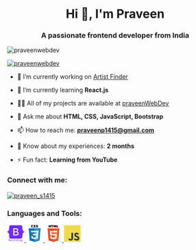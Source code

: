 <h1 align="center">Hi 👋, I'm Praveen</h1>
<h3 align="center">A passionate frontend developer from India</h3>

<p align="left"> 
  <img src="https://komarev.com/ghpvc/?username=praveenwebdev&label=Profile%20views&color=0e75b6&style=flat" alt="praveenwebdev" /> 
</p>

<p align="left"> 
  <a href="https://github.com/ryo-ma/github-profile-trophy">
    <img src="https://github-profile-trophy.vercel.app/?username=praveenwebdev" alt="praveenwebdev" />
  </a> 
</p>

- 🔭 I’m currently working on [Artist Finder](https://github.com/praveenWebDev/Artist-Finder/tree/main/Artist_Finder)

- 🌱 I’m currently learning **React.js**

- 👨‍💻 All of my projects are available at [praveenWebDev](https://github.com/praveenWebDev)

- 💬 Ask me about **HTML, CSS, JavaScript, Bootstrap**

- 📫 How to reach me: **praveenp1415@gmail.com**

- 📄 Know about my experiences: **2 months**

- ⚡ Fun fact: **Learning from YouTube**

<h3 align="left">Connect with me:</h3>
<p align="left">
<!--   <a href="https://linkedin.com/in/praveen-1415" target="blank">
    <img align="center" src="https://raw.githubusercontent.com/rahuldkjain/github-profile-readme-generator/master/src/images/icons/Social/linked-in-alt.svg" alt="praveen-1415" height="30" width="40" />
  </a> -->
  <a href="https://instagram.com/praveen_s1415" target="blank">
    <img align="center" src="https://raw.githubusercontent.com/rahuldkjain/github-profile-readme-generator/master/src/images/icons/Social/instagram.svg" alt="praveen_s1415" height="30" width="40" />
  </a>
</p>

<h3 align="left">Languages and Tools:</h3>
<p align="left"> 
  <a href="https://getbootstrap.com" target="_blank" rel="noreferrer"> 
    <img src="https://raw.githubusercontent.com/devicons/devicon/master/icons/bootstrap/bootstrap-plain-wordmark.svg" alt="bootstrap" width="40" height="40"/> 
  </a> 
  <a href="https://www.w3schools.com/css/" target="_blank" rel="noreferrer"> 
    <img src="https://raw.githubusercontent.com/devicons/devicon/master/icons/css3/css3-original-wordmark.svg" alt="css3" width="40" height="40"/> 
  </a> 
  <a href="https://www.w3.org/html/" target="_blank" rel="noreferrer"> 
    <img src="https://raw.githubusercontent.com/devicons/devicon/master/icons/html5/html5-original-wordmark.svg" alt="html5" width="40" height="40"/> 
  </a> 
  <a href="https://developer.mozilla.org/en-US/docs/Web/JavaScript" target="_blank" rel="noreferrer"> 
    <img src="https://raw.githubusercontent.com/devicons/devicon/master/icons/javascript/javascript-original.svg" alt="javascript" width="40" height="40"/> 
  </a> 
</p>


